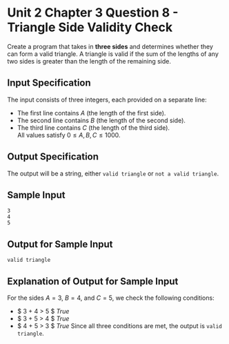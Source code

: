# Unit 2 Chapter 3 Question 8 - Triangle Side Validity Check  
Create a program that takes in **three sides** and determines whether they can form a valid triangle. A triangle is valid if the sum of the lengths of any two sides is greater than the length of the remaining side.  

## Input Specification  
The input consists of three integers, each provided on a separate line:  
- The first line contains $A$ (the length of the first side).  
- The second line contains $B$ (the length of the second side).  
- The third line contains $C$ (the length of the third side).  
All values satisfy $0 \leq A, B, C \leq 1000$.  

## Output Specification  
The output will be a string, either `valid triangle` or `not a valid triangle`.  

## Sample Input
```
3
4
5
```

## Output for Sample Input
```
valid triangle
```

## Explanation of Output for Sample Input  
For the sides $A = 3$, $B = 4$, and $C = 5$, we check the following conditions:  
- $ 3 + 4 > 5 $ *True*
- $ 3 + 5 > 4 $ *True*  
- $ 4 + 5 > 3 $ *True* 
Since all three conditions are met, the output is `valid triangle`.